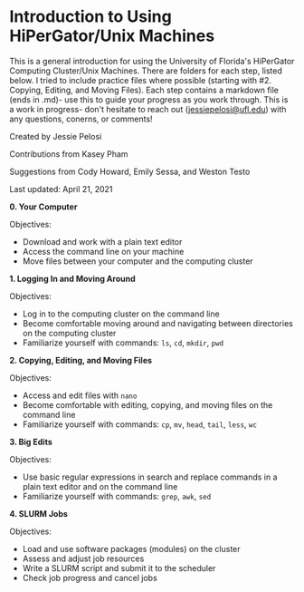# Introduction to Using HiPerGator/Unix Machines 

This is a general introduction for using the University of Florida's HiPerGator Computing Cluster/Unix Machines. There are folders for each step, listed below. I tried to include practice files where possible (starting with #2. Copying, Editing, and Moving Files). Each step contains a markdown file (ends in .md)- use this to guide your progress as you work through. This is a work in progress- don't hesitate to reach out (jessiepelosi@ufl.edu) with any questions, conerns, or comments! 

Created by Jessie Pelosi 

Contributions from Kasey Pham 

Suggestions from Cody Howard, Emily Sessa, and Weston Testo 

Last updated: April 21, 2021 

<b>0. Your Computer </b>

Objectives:  

 * Download and work with a plain text editor
 * Access the command line on your machine 
 * Move files between your computer and the computing cluster 

<b>1. Logging In and Moving Around </b> 

Objectives: 

  * Log in to the computing cluster on the command line 
  * Become comfortable moving around and navigating between directories on the computing cluster 
  * Familiarize yourself with commands: `ls`, `cd`, `mkdir`, `pwd`

<b>2. Copying, Editing, and Moving Files </b>

Objectives: 

  * Access and edit files with `nano`
  * Become comfortable with editing, copying, and moving files on the command line 
  * Familiarize yourself with commands: `cp`, `mv`, `head`, `tail`, `less`, `wc`

<b>3. Big Edits </b> 

Objectives: 

  * Use basic regular expressions in search and replace commands in a plain text editor and on the command line 
  * Familiarize yourself with commands: `grep`, `awk`, `sed`

<b>4. SLURM Jobs </b>

Objectives: 

  * Load and use software packages (modules) on the cluster 
  * Assess and adjust job resources
  * Write a SLURM script and submit it to the scheduler 
  * Check job progress and cancel jobs 
